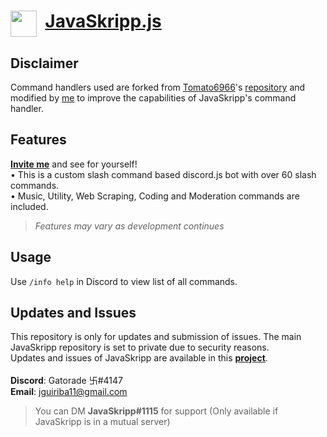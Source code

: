 # <img align="top" src="https://github.com/Jed556/JavaSkripp-Public/blob/main/JavaSkripp.svg" width="42" height="42"/> &nbsp;[JavaSkripp.js](https://discord.com/oauth2/authorize?client_id=881308119383302165&permissions=8&scope=bot%20applications.commands) <br/>

## Disclaimer
Command handlers used are forked from [Tomato6966](https://github.com/Tomato6966)'s [repository](https://github.com/Tomato6966/Discord-js-handler-slash-Commands) and modified by [me](https://github.com/Jed556) to improve the capabilities of JavaSkripp's command handler.

## Features
[**Invite me**](https://discord.com/oauth2/authorize?client_id=881308119383302165&permissions=8&scope=bot%20applications.commands) and see for yourself! <br/>
• This is a custom slash command based discord.js bot with over 60 slash commands. <br/>
• Music, Utility, Web Scraping, Coding and Moderation commands are included. <br/>
>*Features may vary as development continues*

## Usage
Use ```/info help``` in Discord to view list of all commands.

## Updates and Issues
This repository is only for updates and submission of issues. The main JavaSkripp repository is set to private due to security reasons. <br/>
Updates and issues of JavaSkripp are available in this [**project**](https://github.com/Jed556/JavaSkripp-Public/projects/1?fullscreen=true). <br/>
<br/>
**Discord**: Gatorade 卐#4147 <br/>
**Email**: jguiriba11@gmail.com <br/>
> You can DM **JavaSkripp#1115** for support (Only available if JavaSkripp is in a mutual server) <br/>
